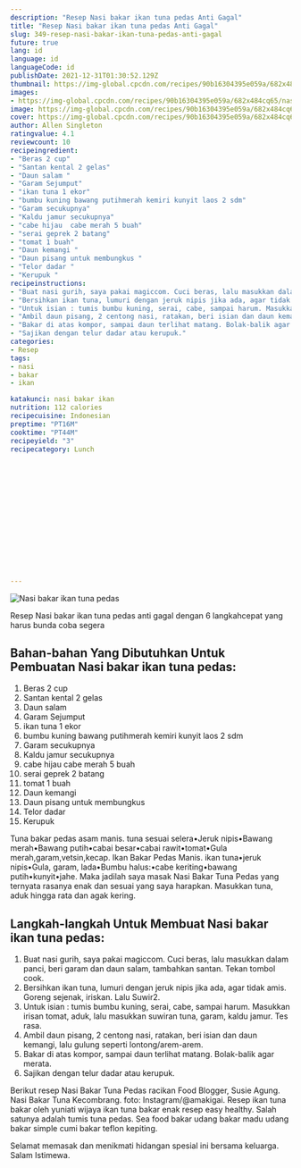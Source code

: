 ```yaml
---
description: "Resep Nasi bakar ikan tuna pedas Anti Gagal"
title: "Resep Nasi bakar ikan tuna pedas Anti Gagal"
slug: 349-resep-nasi-bakar-ikan-tuna-pedas-anti-gagal
future: true
lang: id
language: id
languageCode: id
publishDate: 2021-12-31T01:30:52.129Z 
thumbnail: https://img-global.cpcdn.com/recipes/90b16304395e059a/682x484cq65/nasi-bakar-ikan-tuna-pedas-foto-resep-utama.webp
images:
- https://img-global.cpcdn.com/recipes/90b16304395e059a/682x484cq65/nasi-bakar-ikan-tuna-pedas-foto-resep-utama.webp
image: https://img-global.cpcdn.com/recipes/90b16304395e059a/682x484cq65/nasi-bakar-ikan-tuna-pedas-foto-resep-utama.webp
cover: https://img-global.cpcdn.com/recipes/90b16304395e059a/682x484cq65/nasi-bakar-ikan-tuna-pedas-foto-resep-utama.webp
author: Allen Singleton
ratingvalue: 4.1
reviewcount: 10
recipeingredient:
- "Beras 2 cup"
- "Santan kental 2 gelas"
- "Daun salam "
- "Garam Sejumput"
- "ikan tuna 1 ekor"
- "bumbu kuning bawang putihmerah kemiri kunyit laos 2 sdm"
- "Garam secukupnya"
- "Kaldu jamur secukupnya"
- "cabe hijau  cabe merah 5 buah"
- "serai geprek 2 batang"
- "tomat 1 buah"
- "Daun kemangi "
- "Daun pisang untuk membungkus "
- "Telor dadar "
- "Kerupuk "
recipeinstructions:
- "Buat nasi gurih, saya pakai magiccom. Cuci beras, lalu masukkan dalam panci, beri garam dan daun salam, tambahkan santan. Tekan tombol cook."
- "Bersihkan ikan tuna, lumuri dengan jeruk nipis jika ada, agar tidak amis. Goreng sejenak, iriskan. Lalu Suwir2."
- "Untuk isian : tumis bumbu kuning, serai, cabe, sampai harum. Masukkan irisan tomat, aduk, lalu masukkan suwiran tuna, garam, kaldu jamur. Tes rasa."
- "Ambil daun pisang, 2 centong nasi, ratakan, beri isian dan daun kemangi, lalu gulung seperti lontong/arem-arem."
- "Bakar di atas kompor, sampai daun terlihat matang. Bolak-balik agar merata."
- "Sajikan dengan telur dadar atau kerupuk."
categories:
- Resep
tags:
- nasi
- bakar
- ikan

katakunci: nasi bakar ikan 
nutrition: 112 calories
recipecuisine: Indonesian
preptime: "PT16M"
cooktime: "PT44M"
recipeyield: "3"
recipecategory: Lunch


     
    
    
    
    
    
    
    
    
    
    
      
    
---
```



![Nasi bakar ikan tuna pedas](https://img-global.cpcdn.com/recipes/90b16304395e059a/682x484cq65/nasi-bakar-ikan-tuna-pedas-foto-resep-utama.webp)

Resep Nasi bakar ikan tuna pedas  anti gagal dengan 6 langkahcepat yang harus bunda coba segera

<!--inarticleads1-->

## Bahan-bahan Yang Dibutuhkan Untuk Pembuatan Nasi bakar ikan tuna pedas:

1. Beras 2 cup
1. Santan kental 2 gelas
1. Daun salam 
1. Garam Sejumput
1. ikan tuna 1 ekor
1. bumbu kuning bawang putihmerah kemiri kunyit laos 2 sdm
1. Garam secukupnya
1. Kaldu jamur secukupnya
1. cabe hijau  cabe merah 5 buah
1. serai geprek 2 batang
1. tomat 1 buah
1. Daun kemangi 
1. Daun pisang untuk membungkus 
1. Telor dadar 
1. Kerupuk 

Tuna bakar pedas asam manis. tuna sesuai selera•Jeruk nipis•Bawang merah•Bawang putih•cabai besar•cabai rawit•tomat•Gula merah,garam,vetsin,kecap. Ikan Bakar Pedas Manis. ikan tuna•jeruk nipis•Gula, garam, lada•Bumbu halus:•cabe keriting•bawang putih•kunyit•jahe. Maka jadilah saya masak Nasi Bakar Tuna Pedas yang ternyata rasanya enak dan sesuai yang saya harapkan. Masukkan tuna, aduk hingga rata dan agak kering. 

<!--inarticleads2-->

## Langkah-langkah Untuk Membuat Nasi bakar ikan tuna pedas:

1. Buat nasi gurih, saya pakai magiccom. Cuci beras, lalu masukkan dalam panci, beri garam dan daun salam, tambahkan santan. Tekan tombol cook.
1. Bersihkan ikan tuna, lumuri dengan jeruk nipis jika ada, agar tidak amis. Goreng sejenak, iriskan. Lalu Suwir2.
1. Untuk isian : tumis bumbu kuning, serai, cabe, sampai harum. Masukkan irisan tomat, aduk, lalu masukkan suwiran tuna, garam, kaldu jamur. Tes rasa.
1. Ambil daun pisang, 2 centong nasi, ratakan, beri isian dan daun kemangi, lalu gulung seperti lontong/arem-arem.
1. Bakar di atas kompor, sampai daun terlihat matang. Bolak-balik agar merata.
1. Sajikan dengan telur dadar atau kerupuk.


Berikut resep Nasi Bakar Tuna Pedas racikan Food Blogger, Susie Agung. Nasi Bakar Tuna Kecombrang. foto: Instagram/@amakigai. Resep ikan tuna bakar oleh yuniati wijaya ikan tuna bakar enak resep easy healthy. Salah satunya adalah tumis tuna pedas. Sea food bakar udang bakar madu udang bakar simple cumi bakar teflon kepiting. 

Selamat memasak dan menikmati hidangan spesial ini bersama keluarga. Salam Istimewa.
